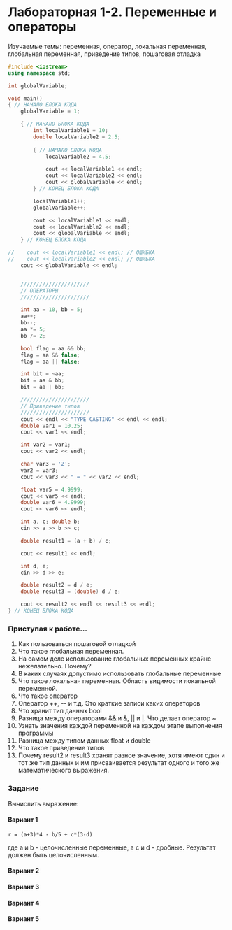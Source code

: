 # Лабораторная 1-2. Переменные и операторы
Изучаемые темы: переменная, оператор, локальная переменная, глобальная переменная, приведение типов, пошаговая отладка

```C++
#include <iostream>
using namespace std;

int globalVariable;

void main()
{ // НАЧАЛО БЛОКА КОДА
    globalVariable = 1;

    { // НАЧАЛО БЛОКА КОДА
        int localVariable1 = 10;
        double localVariable2 = 2.5;
        
        { // НАЧАЛО БЛОКА КОДА
            localVariable2 = 4.5;

            cout << localVariable1 << endl;
            cout << localVariable2 << endl;
            cout << globalVariable << endl;
        } // КОНЕЦ БЛОКА КОДА

        localVariable1++;
        globalVariable++;

        cout << localVariable1 << endl;
        cout << localVariable2 << endl;
        cout << globalVariable << endl;
    } // КОНЕЦ БЛОКА КОДА

//    cout << localVariable1 << endl; // ОШИБКА
//    cout << localVariable2 << endl; // ОШИБКА
    cout << globalVariable << endl;


    //////////////////////
    // ОПЕРАТОРЫ
    //////////////////////

    int aa = 10, bb = 5;
    aa++;
    bb--;    
    aa *= 5;
    bb /= 2;

    bool flag = aa && bb;
    flag = aa && false;
    flag = aa || false;

    int bit = ~aa;
    bit = aa & bb;
    bit = aa | bb; 

    //////////////////////
    // Приведение типов
    //////////////////////
    cout << endl << "TYPE CASTING" << endl << endl;
    double var1 = 10.25;
    cout << var1 << endl;

    int var2 = var1;
    cout << var2 << endl;

    char var3 = 'Z';
    var2 = var3;
    cout << var3 << " = " << var2 << endl;

    float var5 = 4.9999;
    cout << var5 << endl;
    double var6 = 4.9999;
    cout << var6 << endl;

    int a, c; double b;
    cin >> a >> b >> c;

    double result1 = (a + b) / c;

    cout << result1 << endl;

    int d, e;
    cin >> d >> e;

    double result2 = d / e;
    double result3 = (double) d / e;

    cout << result2 << endl << result3 << endl;
} // КОНЕЦ БЛОКА КОДА
```
### Приступая к работе...
1. Как пользоваться пошаговой отладкой
1. Что такое глобальная переменная.
1. На самом деле использование глобальных переменных крайне нежелательно. Почему?
1. В каких случаях допустимо использовать глобальные переменные
1. Что такое локальная переменная. Область видимости локальной переменной.
1. Что такое оператор
1. Оператор ++, -- и т.д. Это краткие записи каких операторов
1. Что хранит тип данных bool
1. Разница между операторами && и &, || и |. Что делает оператор ~
1. Узнать значения каждой переменной на каждом этапе выполнения программы
1. Разница между типом данных float и double
1. Что такое приведение типов
1. Почему result2 и result3 хранят разное значение, хотя имеют один и тот же тип данных и им присваивается результат одного и того же математического выражения.

### Задание
Вычислить выражение:
#### Вариант 1
```
r = (a+3)*4 - b/5 + c*(3-d)
```
где a и b - целочисленные переменные, а с и d - дробные. Результат должен быть целочисленным.

#### Вариант 2
#### Вариант 3
#### Вариант 4
#### Вариант 5 